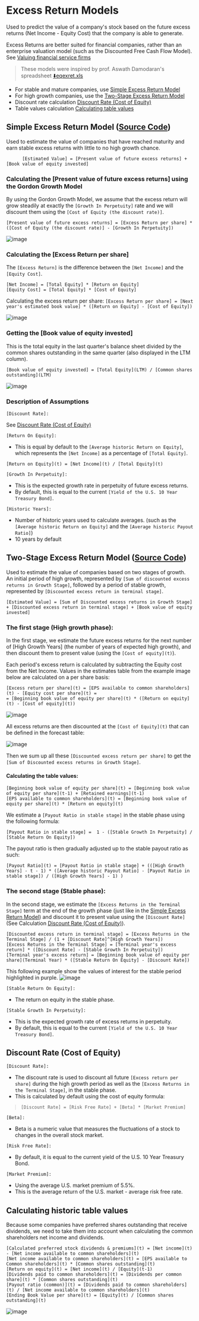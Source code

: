 # Excess Return Models 
Used to predict the value of a company's stock based on the future excess returns (Net Income - Equity Cost) that the company is able to generate. 

Excess Returns are better suited for financial companies, rather than an enterprise valuation model (such as the Discounted Free Cash Flow Model). 
See [Valuing financial service firms](https://github.com/DiscountingCashFlows/Documentation/blob/main/models-documentation/valuing-financial-firms.md#valuing-financial-service-firms-banks-insurance-companies-and-investment-banks)

> These models were inspired by prof. Aswath Damodaran's spreadsheet [⬇️eqexret.xls](https://pages.stern.nyu.edu/~adamodar/pc/eqexret.xls) 

* For stable and mature companies, use [Simple Excess Return Model](#simple-excess-return-model-source-code)
* For high growth companies, use the [Two-Stage Excess Return Model](#two-stage-excess-return-model-source-code)
* Discount rate calculation [Discount Rate (Cost of Equity)](#discount-rate-cost-of-equity)
* Table values calculation [Calculating table values](#calculating-historic-table-values)

## Simple Excess Return Model ([Source Code](https://github.com/DiscountingCashFlows/Documentation/blob/main/source-code/valuations/excess-returns-model.js))

Used to estimate the value of companies that have reached maturity and earn stable excess returns with little to no high growth chance.

          [Estimated Value] = [Present value of future excess returns] + [Book value of equity invested]

### Calculating the [Present value of future excess returns] using the Gordon Growth Model

By using the Gordon Growth Model, we assume that the excess return will grow steadily at exactly the `[Growth In Perpetuity]` rate and we will discount them using the `[Cost of Equity (the discount rate)]`.

`[Present value of future excess returns] = [Excess Return per share] * ([Cost of Equity (the discount rate)] - [Growth In Perpetuity])`

![image](https://user-images.githubusercontent.com/46221053/198673930-2fe454e9-a72d-4594-ab2c-cb9c0fbccc76.png)

### Calculating the [Excess Return per share]

The `[Excess Return]` is the difference between the `[Net Income]` and the `[Equity Cost]`.

```
[Net Income] = [Total Equity] * [Return on Equity]
[Equity Cost] = [Total Equity] * [Cost of Equity]
```

Calculating the excess return per share:
`[Excess Return per share] = [Next year's estimated book value] * ([Return on Equity] - [Cost of Equity])`

![image](https://user-images.githubusercontent.com/46221053/198674549-715977c1-ffaa-4a42-96ac-077709df4c20.png)

### Getting the [Book value of equity invested]

This is the total equity in the last quarter's balance sheet divided by the common shares outstanding in the same quarter (also displayed in the LTM column).

`[Book value of equity invested] = [Total Equity](LTM) / [Common shares outstanding](LTM)`

![image](https://user-images.githubusercontent.com/46221053/198676668-c853239b-0c6c-4e62-bbe0-51b67feb65b5.png)

### Description of Assumptions
`[Discount Rate]:`

See [Discount Rate (Cost of Equity)](#discount-rate-cost-of-equity)

`[Return On Equity]:`

- This is equal by default to the `[Average historic Return on Equity]`, which represents the `[Net Income]` as a percentage of `[Total Equity]`.

`[Return on Equity](t) = [Net Income](t) / [Total Equity](t)`

`[Growth In Perpetuity]:`
- This is the expected growth rate in perpetuity of future excess returns.
- By default, this is equal to the current `[Yield of the U.S. 10 Year Treasury Bond]`.

`[Historic Years]:`
- Number of historic years used to calculate averages. (such as the `[Average historic Return on Equity]` and the `[Average historic Payout Ratio]`)
- 10 years by default

## Two-Stage Excess Return Model ([Source Code](https://github.com/DiscountingCashFlows/Documentation/blob/main/source-code/valuations/excess-returns-model.js))
Used to estimate the value of companies based on two stages of growth. An initial period of high growth, represented by `[Sum of discounted excess returns in Growth Stage]`, followed by a period of stable growth, represented by `[Discounted excess return in terminal stage]`.

    [Estimated Value] = [Sum of Discounted excess returns in Growth Stage] + [Discounted excess return in terminal stage] + [Book value of equity invested]
    
### The first stage (High growth phase):

In the first stage, we estimate the future excess returns for the next number of [High Growth Years] (the number of years of expected high growth), and then discount them to present value (using the `[Cost of equity](t)`).

Each period's excess return is calculated by subtracting the Equity cost from the Net Income. Values in the estimates table from the example image below are calculated on a per share basis:

```
[Excess return per share](t) = [EPS available to common shareholders](t) - [Equity cost per share](t) =
= [Beginning book value of equity per share](t) * ([Return on equity](t) - [Cost of equity](t))
```

![image](https://user-images.githubusercontent.com/46221053/198632102-92acf191-840f-4c26-a865-46e3395cda68.png)

All excess returns are then discounted at the `[Cost of Equity](t)` that can be defined in the forecast table:

![image](https://user-images.githubusercontent.com/46221053/198597829-c3d3fa66-83fa-46d6-988b-bf723568085e.png)

Then we sum up all these `[Discounted excess return per share]` to get the `[Sum of Discounted excess returns in Growth Stage]`.

#### Calculating the table values:

```
[Beginning book value of equity per share](t) = [Beginning book value of equity per share](t-1) + [Retained earnings](t-1)
[EPS available to common shareholders](t) = [Beginning book value of equity per share](t) * [Return on equity](t)
```
We estimate a `[Payout Ratio in stable stage]` in the stable phase using the following formula:

`[Payout Ratio in stable stage] =  1 - ([Stable Growth In Perpetuity] / [Stable Return On Equity])`

The payout ratio is then gradually adjusted up to the stable payout ratio as such:

`[Payout Ratio](t) = [Payout Ratio in stable stage] + (([High Growth Years] - t - 1) * ([Average historic Payout Ratio] - [Payout Ratio in stable stage]) / ([High Growth Years] - 1) )`

### The second stage (Stable phase):
In the second stage, we estimate the `[Excess Returns in the Terminal Stage]` term at the end of the growth phase (just like in the [Simple Excess Return Model](#simple-excess-return-model-source-code)) and discount it to present value using the `[Discount Rate]` (See Calculation [Discount Rate (Cost of Equity)](#discount-rate-cost-of-equity)).

```
[Discounted excess return in terminal stage] = [Excess Returns in the Terminal Stage] / (1 + [Discount Rate]^[High Growth Years])
[Excess Returns in the Terminal Stage] = [Terminal year's excess return] * ([Discount Rate] - [Stable Growth In Perpetuity])
[Terminal year's excess return] = [Beginning book value of equity per share](Terminal Year) * ([Stable Return On Equity] - [Discount Rate])
```

This following example show the values of interest for the stable period highlighted in purple.
![image](https://user-images.githubusercontent.com/46221053/198622321-eda7e820-7700-47fa-aba7-a20b22a3a021.png)

`[Stable Return On Equity]:`

- The return on equity in the stable phase.

`[Stable Growth In Perpetuity]:`

- This is the expected growth rate of excess returns in perpetuity.
- By default, this is equal to the current `[Yield of the U.S. 10 Year Treasury Bond]`.

## Discount Rate (Cost of Equity)

`[Discount Rate]:`

- The discount rate is used to discount all future `[Excess return per share]` during the high growth period as well as the `[Excess Returns in the Terminal Stage]`, in the stable phase.
- This is calculated by default using the cost of equity formula:

> `[Discount Rate] = [Risk Free Rate] + [Beta] * [Market Premium]`

`[Beta]:`

- Beta is a numeric value that measures the fluctuations of a stock to changes in the overall stock market.

`[Risk Free Rate]:`

- By default, it is equal to the current yield of the U.S. 10 Year Treasury Bond.

`[Market Premium]:`

- Using the average U.S. market premium of 5.5%. 
- This is the average return of the U.S. market - average risk free rate.

## Calculating historic table values

Because some companies have preferred shares outstanding that receive dividends, we need to take them into account when calculating the common shareholders net income and dividends.

```
[Calculated preferred stock dividends & premiums](t) = [Net income](t) - [Net income available to common shareholders](t)
[Net income available to common shareholders](t) = [EPS available to Common shareholders](t) * [Common shares outstanding](t)
[Return on equity](t) = [Net income](t) / [Equity](t-1)
[Dividends paid to common shareholders](t) = [Dividends per common share](t) * [Common shares outstanding](t)
[Payout ratio (common)](t) = [Dividends paid to common shareholders](t) / [Net income available to common shareholders](t)
[Ending Book Value per share](t) = [Equity](t) / [Common shares outstanding](t)
```

![image](https://user-images.githubusercontent.com/46221053/198636256-af5efd9e-60ec-47c0-b6c0-fdd7d4c225ce.png)
